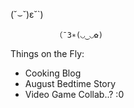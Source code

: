 (˘⌣˘)ε˘`)

              （¯3∗(◡‿◡✿)
              

Things on the Fly:
- Cooking Blog
- August Bedtime Story
- Video Game Collab..? :0
